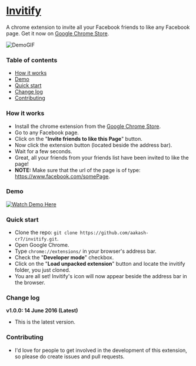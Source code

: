 # [Invitify](http://aakash-cr7.github.io/invitify/)
A chrome extension to invite all your Facebook friends to like any Facebook page. Get it now on [Google Chrome Store](https://chrome.google.com/webstore/detail/invitify/boldhogipkbpcaleacilidonmlchcnbh).

![DemoGIF](http://i.imgur.com/eqYkWdB.gif?1)

### Table of contents
* [How it works](#how-it-works)
* [Demo](#demo)
* [Quick start](#quick-start)
* [Change log](#change-log)
* [Contributing](#contributing)

### <a name="how-it-works"></a>How it works
* Install the chrome extension from the [Google Chrome Store](https://chrome.google.com/webstore/detail/invitify/boldhogipkbpcaleacilidonmlchcnbh).
* Go to any Facebook page.
* Click on the "**Invite friends to like this Page**" button.
* Now click the extension button (located beside the address bar).
* Wait for a few seconds.
* Great, all your friends from your friends list have been invited to like the page!
* **NOTE:** Make sure that the url of the page is of type: https://www.facebook.com/somePage.

### <a name="demo"></a>Demo
[![Watch Demo Here](http://i.imgur.com/Vpa9zkG.png?1)](https://www.youtube.com/watch?v=HaYdWIWFZ-k "Watch Demo Here")

### <a name="quick-start"></a>Quick start
* Clone the repo: ```git clone https://github.com/aakash-cr7/invitify.git```.
* Open Google Chrome.
* Type ```chrome://extensions/``` in your browser's address bar.
* Check the "**Developer mode**" checkbox.
* Click on the "**Load unpacked extension**" button and locate the invitify folder, you just cloned.
* You are all set! Invitify's icon will now appear beside the address bar in the browser.

### <a name="change-log"></a>Change log
**v1.0.0: 14 June 2016 (Latest)**

* This is the latest version.

### <a name="contributing"></a>Contributing
* I'd love for people to get involved in the development of this extension, so please do create issues and pull requests.
